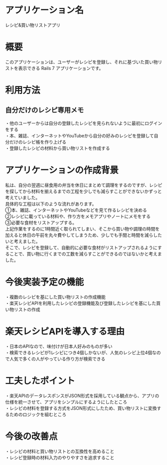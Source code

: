 # アプリケーション名
レシピ&買い物リストアプリ

# 概要
このアプリケーションは、ユーザーがレシピを登録し、それに基づいた買い物リストを表示できる Rails 7 アプリケーションです。

# 利用方法
## 自分だけのレシピ専用メモ
・他のユーザーからは自分の登録したレシピを見られないように最初にログインをする  
・本、雑誌、インターネットやYouTubeから自分の好みのレシピを登録して自分だけのレシピ帳を作り上げる  
・登録したレシピの材料から買い物リストを作成する

# アプリケーションの作成背景
私は、自分の翌週に昼食用の弁当を休日にまとめて調理をするのですが、レシピを探してから材料を揃えるまでの工程を少しでも減らすことができないかずっと考えていました。  
具体的な工程は以下のような流れがあります。  
①本、雑誌、インターネットやYouTubeなどを見て作るレシピを決める  
②レシピに載っている材料や、作り方をメモアプリやノートにメモをする  
③必要な食材をリストアップする。  
上記作業をするのに1時間近く取られてしまい、そこから買い物や調理の時間を加えると休日の午前を丸々費やしてしまうため、少しでも手間と時間を減らしたいと考えました。  
そこで、レシピを登録して、自動的に必要な食材がリストアップされるようにすることで、買い物に行くまでの工数を減らすことができるのではないかと考えました。

# 今後実装予定の機能
・複数のレシピを基にした買い物リストの作成機能  
・楽天レシピAPIを利用したレシピの登録機能及び登録したレシピを基にした買い物リストの作成  

# 楽天レシピAPIを導入する理由
・日本のAPIなので、味付けが日本人好みのものが多い  
・検索できるレシピが1レシピにつき4個しかないが、人気のレシピ上位4個なので人気で多くの人がやっている作り方が検索できる  

# 工夫したポイント
・楽天APIのデータレスポンスがJSON形式を採用している観点から、アプリの仕様を統一させて、アプリをシンプルにするようにしたところ  
・レシピの材料を登録する方式をJSON形式にしたため、買い物リストに変換するためのロジックを組むところ  


# 今後の改善点
・レシピの材料と買い物リストとの互換性を高めること  
・レシピ登録時の材料入力のやりやすさを追求すること    